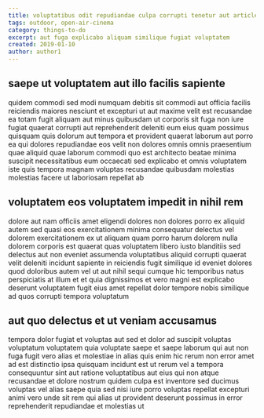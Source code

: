 ```yaml
---
title: voluptatibus odit repudiandae culpa corrupti tenetur aut article 7069
tags: outdoor, open-air-cinema
category: things-to-do
excerpt: aut fuga explicabo aliquam similique fugiat voluptatem
created: 2019-01-10
author: author1
---
```


## saepe ut voluptatem aut illo facilis sapiente

quidem commodi sed modi numquam debitis sit commodi aut officia facilis reiciendis maiores nesciunt et excepturi ut aut maxime velit est recusandae ea totam fugit aliquam aut minus quibusdam ut corporis sit fuga non iure fugiat quaerat corrupti aut reprehenderit deleniti eum eius quam possimus quisquam quis dolorum aut tempora et provident quaerat laborum aut porro ea qui dolores repudiandae eos velit non dolores omnis omnis praesentium quae aliquid quae laborum commodi quo est architecto beatae minima suscipit necessitatibus eum occaecati sed explicabo et omnis voluptatem iste quis tempora magnam voluptas recusandae quibusdam molestias molestias facere ut laboriosam repellat ab

## voluptatem eos voluptatem impedit in nihil rem

dolore aut nam officiis amet eligendi dolores non dolores porro ex aliquid autem sed quasi eos exercitationem minima consequatur delectus vel dolorem exercitationem ex ut aliquam quam porro harum dolorem nulla dolorem corporis est quaerat quas voluptatem libero iusto blanditiis sed delectus aut non eveniet assumenda voluptatibus aliquid corrupti quaerat velit deleniti incidunt sapiente in reiciendis fugit similique id eveniet dolores quod doloribus autem vel ut aut nihil sequi cumque hic temporibus natus perspiciatis at illum et et quia dignissimos et vero magni est explicabo deserunt voluptatem fugit eius amet repellat dolor tempore nobis similique ad quos corrupti tempora voluptatum

## aut quo delectus et ut veniam accusamus

tempora dolor fugiat et voluptas aut sed et dolor ad suscipit voluptas voluptatum voluptatem quia voluptate saepe et saepe laborum qui aut non fuga fugit vero alias et molestiae in alias quis enim hic rerum non error amet ad est distinctio ipsa quisquam incidunt est ut rerum vel a tempora consequuntur sint aut ratione voluptatibus aut eius qui non atque recusandae et dolore nostrum quidem culpa est inventore sed ducimus voluptas vel alias saepe quia sed nisi iure porro voluptas repellat excepturi animi vero unde sit rem qui alias ut provident deserunt possimus in error reprehenderit repudiandae et molestias ut
